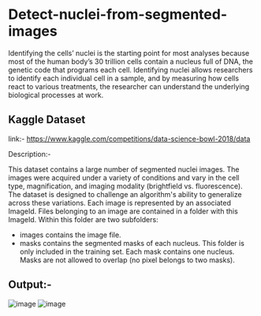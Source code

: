 # Detect-nuclei-from-segmented-images

Identifying the cells’ nuclei is the starting point for most analyses because most of the human body’s 30 trillion cells contain a nucleus full of DNA, the genetic code that programs each cell. 
Identifying nuclei allows researchers to identify each individual cell in a sample, and by measuring how cells react to various treatments, the researcher can understand the underlying biological processes at work.

## Kaggle Dataset

link:- https://www.kaggle.com/competitions/data-science-bowl-2018/data

Description:-

This dataset contains a large number of segmented nuclei images. The images were acquired under a variety of conditions and vary in the cell type, magnification, and imaging modality (brightfield vs. fluorescence). The dataset is designed to challenge an algorithm's ability to generalize across these variations.
Each image is represented by an associated ImageId. Files belonging to an image are contained in a folder with this ImageId. Within this folder are two subfolders:
* images contains the image file.
* masks contains the segmented masks of each nucleus. This folder is only included in the training set. Each mask contains one nucleus. Masks are not allowed to overlap (no pixel belongs to two masks).

## Output:-

![image](https://user-images.githubusercontent.com/68101064/210839125-47367251-88a0-488a-a530-09c2d46f4a18.png) ![image](https://user-images.githubusercontent.com/68101064/210839226-b9e48bb6-9c56-4780-a8e4-0b9c7da5f657.png)



